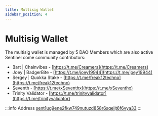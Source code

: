 ```yaml
---
title: Multisig Wallet
sidebar_position: 4
---
```


# Multisig Wallet

The multisig wallet is managed by 5 DAO Members which are also active Sentinel come community contributors:

- Bart | Chainvibes - [https://t.me/Creamers](https://t.me/Creamers)
- Joey | BadgerBite - [https://t.me/joey19944](https://t.me/joey19944)
- Sergey | Quokka Stake - [https://t.me/freak12techno](https://t.me/freak12techno)
- Seventh - [https://t.me/xSeventhx](https://t.me/xSeventhx)
- Trinity Validator - [https://t.me/trinityvalidator](https://t.me/trinityvalidator)

:::info Address
[sent1ug9ene2fkw749nutuzd858r6sqeljt6f6vya33](https://www.mintscan.io/sentinel/address/sent1ug9ene2fkw749nutuzd858r6sqeljt6f6vya33)
:::